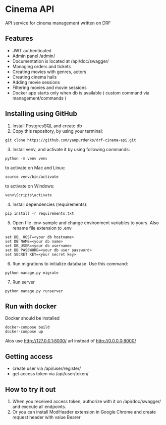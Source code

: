 # Cinema API

API service for cinema management written on DRF


## Features

- JWT authenticated
- Admin panel /admin/
- Documentation is located at /api/doc/swagger/
- Managing orders and tickets
- Creating movies with genres, actors
- Creating cinema halls
- Adding movie sessions
- Filtering movies and movie sessions
- Docker app starts only when db is available ( custom command via management/commands )

## Installing using GitHub

1. Install PostgresSQL and create db
2. Copy this repository, by using your terminal:

```shell
git clone https://github.com/yanpurdenko/drf-cinema-api.git
```
3. Install venv, and activate it by using following commands:
```shell
python -m venv venv
```
to activate on Mac and Linux:
```shell
source venv/bin/activate
```
to activate on Windows:
```shell
venv\Scripts\activate
```
4. Install dependencies (requirements):
```shell
pip install -r requirements.txt
```
5. Open file .env-sample and change environment variables to yours. Also rename file extension to .env

```shell
set DB_ HOST=<your db hostname>
set DB NAME=<your db name>
set DB_USER=<your db username>
set DB PASSWORD=<your db user password>
set SECRET KEY=<your secret key>
```
6. Run migrations to initialize database. Use this command:
```shell
python manage.py migrate
```
7. Run server
```shell
python manage.py runserver
```


## Run with docker

Docker should be installed

```shell
docker-compose build
docker-compose up
```
Alos use http://127.0.0.1:8000/ url instead of http://0.0.0.0:8000/


## Getting access

- create user via /api/user/register/
- get access token via /api/user/token/


## How to try it out
1. When you received access token, authorize with it on /api/doc/swagger/ and execute all endpoints.
2. Or you can install ModHeader extension in Google Chrome and create request header with value Bearer <Your access token>
